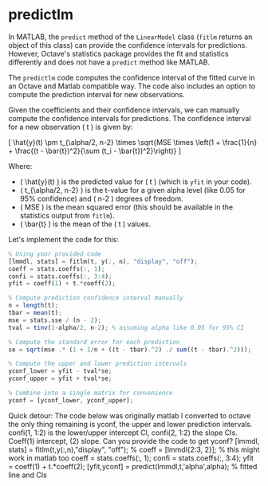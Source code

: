 # predictlm

In MATLAB, the `predict` method of the `LinearModel` class (`fitlm` returns an object of this class) can provide the confidence intervals for predictions. However, Octave's statistics package provides the fit and statistics differently and does not have a `predict` method like MATLAB.

The `predictlm` code computes the confidence interval of the fitted curve in an Octave and Matlab compatible way. The code also includes an option to compute the prediction interval for new observations.

Given the coefficients and their confidence intervals, we can manually compute the confidence intervals for predictions. The confidence interval for a new observation \( t \) is given by:

\[
\hat{y}(t) \pm t_{\alpha/2, n-2} \times \sqrt{MSE \times \left(1 + \frac{1}{n} + \frac{(t - \bar{t})^2}{\sum (t_i - \bar{t})^2}\right)}
\]

Where:

- \( \hat{y}(t) \) is the predicted value for \( t \) (which is `yfit` in your code).
- \( t_{\alpha/2, n-2} \) is the t-value for a given alpha level (like 0.05 for 95% confidence) and \( n-2 \) degrees of freedom.
- \( MSE \) is the mean squared error (this should be available in the statistics output from `fitlm`).
- \( \bar{t} \) is the mean of the \( t \) values.

Let's implement the code for this:

```octave
% Using your provided code
[lmmdl, stats] = fitlm(t, y(:, n), "display", "off");
coeff = stats.coeffs(:, 1);
confi = stats.coeffs(:, 3:4);
yfit = coeff(1) + t.*coeff(2);

% Compute prediction confidence interval manually
n = length(t);
tbar = mean(t);
mse = stats.sse / (n - 2);
tval = tinv(1-alpha/2, n-2); % assuming alpha like 0.05 for 95% CI

% Compute the standard error for each prediction
se = sqrt(mse .* (1 + 1/n + ((t - tbar).^2) ./ sum((t - tbar).^2)));

% Compute the upper and lower prediction intervals
yconf_lower = yfit - tval*se;
yconf_upper = yfit + tval*se;

% Combine into a single matrix for convenience
yconf = [yconf_lower, yconf_upper];
```


Quick detour: The code below was originally matlab I converted to octave the only thing remaining is yconf, the upper and lower prediction intervals. confi(1, 1:2) is the lower/upper intercept CI, confi(2, 1:2) the slope CIs. Coeff(1) intercept, (2) slope. Can you provide the code to get yconf? 
[lmmdl, stats] = fitlm(t,y(:,n),"display", "off");
% coeff = [lmmdl{2:3, 2}]; % this might work in matlab too
coeff = stats.coeffs(:, 1);
confi = stats.coeffs(:, 3:4);
yfit = coeff(1) + t.*coeff(2);
[yfit,yconf] = predict(lmmdl,t,'alpha',alpha); % fitted line and CIs
